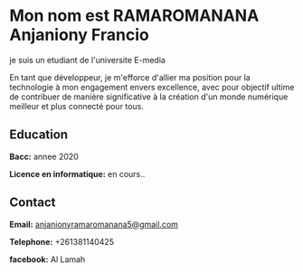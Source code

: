 # Mon nom est RAMAROMANANA Anjaniony Francio
je suis un etudiant de l'universite E-media

En tant que développeur, je m'efforce d'allier ma position pour la technologie à mon engagement envers excellence, avec pour objectif ultime de contribuer de manière significative à la création d'un monde numérique meilleur et plus connecté pour tous.

## Education
**Bacc:** annee 2020

**Licence en informatique:** en cours..

## Contact
**Email:** anjanionyramaromanana5@gmail.com

**Telephone:** +261381140425

**facebook:** Al Lamah
